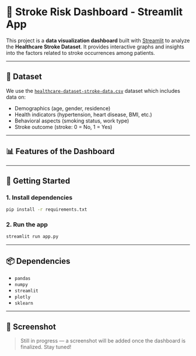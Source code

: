 # 🧠 Stroke Risk Dashboard - Streamlit App

This project is a **data visualization dashboard** built with [Streamlit](https://streamlit.io/) to analyze the **Healthcare Stroke Dataset**. It provides interactive graphs and insights into the factors related to stroke occurrences among patients.

---

## 📁 Dataset

We use the [`healthcare-dataset-stroke-data.csv`](https://www.kaggle.com/datasets/fedesoriano/stroke-prediction-dataset) dataset which includes data on:
- Demographics (age, gender, residence)
- Health indicators (hypertension, heart disease, BMI, etc.)
- Behavioral aspects (smoking status, work type)
- Stroke outcome (stroke: 0 = No, 1 = Yes)

---

## 📊 Features of the Dashboard


---

## 🚀 Getting Started


### 1. Install dependencies

```bash
pip install -r requirements.txt
```

### 2. Run the app

```bash
streamlit run app.py
```

---

## 📦 Dependencies

- `pandas`
- `numpy`
- `streamlit`
- `plotly`
- `sklearn`


---

## 📸 Screenshot

> Still in progress — a screenshot will be added once the dashboard is finalized. Stay tuned!
